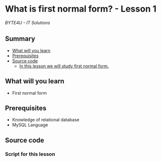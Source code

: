 # What is first normal form? - Lesson 1
###### BYTE4U - IT Solutions

## Summary
- [What will you learn](#What-will-you-learn)
- [Prerequisites](#Prerequisites)
- [Source code](#source-code)
  - [In this lesson we will study first normal form.](#In-this-lesson-we-will-study-first-normal-form.)
  
## What will you learn
- First normal form

## Prerequisites

- Knowledge of relational database 
- MySQL Language

## Source code

### Script for this lesson

```java

```
